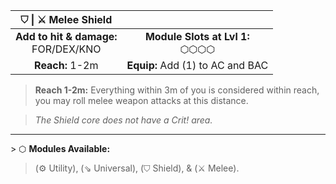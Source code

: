 
|           ⛉ \| ⚔ Melee Shield           |                                    |
| :-------------------------------------: | :--------------------------------: |
| **Add to hit & damage:**<br>FOR/DEX/KNO | **Module Slots at Lvl 1:**<br>⬡⬡⬡⬡ |
|             **Reach:** 1-2m             |  **Equip:** Add (1) to AC and BAC  |

>**Reach 1-2m:** Everything within 3m of you is considered within reach, you may roll melee weapon attacks at this distance.  

>*The Shield core does not have a Crit! area.*

---

\> ⬡ **Modules Available:**  
>(⚙ Utility), (⇘ Universal), (⛉ Shield), & (⚔ Melee).
